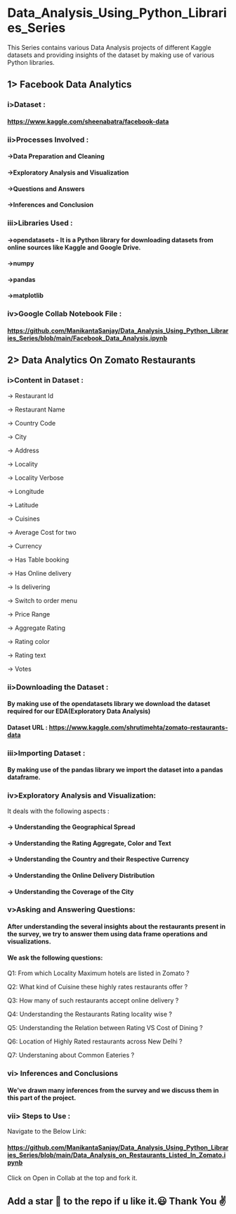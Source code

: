 # Data_Analysis_Using_Python_Libraries_Series
This Series contains various Data Analysis projects of different Kaggle datasets and providing insights of the dataset by making use of various Python libraries.
## 1> Facebook Data Analytics
### i>Dataset :
#### https://www.kaggle.com/sheenabatra/facebook-data
### ii>Processes Involved :
#### ->Data Preparation and Cleaning
#### ->Exploratory Analysis and Visualization
#### ->Questions and Answers
#### ->Inferences and Conclusion
### iii>Libraries Used :
#### ->opendatasets - It is a Python library for downloading datasets from online sources like Kaggle and Google Drive.
#### ->numpy 
#### ->pandas
#### ->matplotlib
### iv>Google Collab Notebook File :
#### https://github.com/ManikantaSanjay/Data_Analysis_Using_Python_Libraries_Series/blob/main/Facebook_Data_Analysis.ipynb

## 2> Data Analytics On Zomato Restaurants
### i>Content in Dataset :
-> Restaurant Id

-> Restaurant Name

-> Country Code

-> City

-> Address

-> Locality

-> Locality Verbose

-> Longitude

-> Latitude

-> Cuisines

-> Average Cost for two

-> Currency

-> Has Table booking

-> Has Online delivery

-> Is delivering

-> Switch to order menu

-> Price Range

-> Aggregate Rating

-> Rating color

-> Rating text

-> Votes

### ii>Downloading the Dataset :
#### By making use of the opendatasets library we download the dataset required for our EDA(Exploratory Data Analysis)
#### Dataset URL : https://www.kaggle.com/shrutimehta/zomato-restaurants-data

### iii>Importing Dataset : 
#### By making use of the pandas library we import the dataset into a pandas dataframe.

### iv>Exploratory Analysis and Visualization:
It deals with  the following aspects : 
#### -> Understanding the Geographical Spread 
#### -> Understanding the Rating Aggregate, Color and Text
#### -> Understanding the Country and their Respective Currency
#### -> Understanding the Online Delivery Distribution
#### -> Understanding the Coverage of the City

### v>Asking and Answering Questions:

#### After understanding the several insights about the restaurants present in the survey, we try to answer them using data frame operations and visualizations.
#### We ask the following questions:

Q1: From which Locality Maximum hotels are listed in Zomato ?

Q2: What kind of Cuisine these highly rates restaurants offer ?

Q3: How many of such restaurants accept online delivery ?

Q4: Understanding the Restaurants Rating locality wise ?

Q5: Understanding the Relation between Rating VS Cost of Dining ?

Q6: Location of Highly Rated restaurants across New Delhi ?

Q7: Understaning about Common Eateries ?

### vi> Inferences and Conclusions

#### We've drawn many inferences from the survey and we discuss them in this part of the project.

### vii> Steps to Use :
Navigate to the Below Link:
#### https://github.com/ManikantaSanjay/Data_Analysis_Using_Python_Libraries_Series/blob/main/Data_Analysis_on_Restaurants_Listed_In_Zomato.ipynb

Click on  Open in Collab  at the top and fork it.

## Add a star 🌟 to the repo if u like it.:smiley: Thank You :v:

